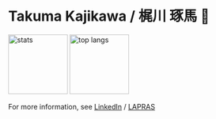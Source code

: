 # Takuma Kajikawa / 梶川 琢馬 🦄 
<p align="left">
  <picture>
    <source media="(prefers-color-scheme: dark)" srcset="https://github-readme-stats.vercel.app/api?username=valbeat&count_private=true&show_icons=true&theme=gotham&hide_title=true&include_all_commits=true&hide_border=true&line_height=24&hide_rank=true">
    <source media="(prefers-color-scheme: light)" srcset="https://github-readme-stats.vercel.app/api?username=valbeat&count_private=true&show_icons=true&theme=default&hide_title=true&include_all_commits=true&hide_border=true&line_height=24&hide_rank=true">
    <img alt="stats" height="120px" src="https://github-readme-stats.vercel.app/api?username=valbeat&count_private=true&show_icons=true&theme=gotham&hide_title=true&include_all_commits=true&hide_border=true&line_height=24&hide_rank=true" />
  </picture>
  <picture>
    <source media="(prefers-color-scheme: dark)" srcset="https://github-readme-stats.vercel.app/api/top-langs/?username=valbeat&hide_title=true&theme=gotham&layout=compact&hide_border=true&langs_count=10&hide=Vim%20Script,html,css">
    <source media="(prefers-color-scheme: light)" srcset="https://github-readme-stats.vercel.app/api/top-langs/?username=valbeat&hide_title=true&&theme=default&layout=compact&hide_border=true&langs_count=10&hide=Vim%20Script,html,css">
    <img alt="top langs" height="120px" src="https://github-readme-stats.vercel.app/api/top-langs/?username=valbeat&hide_title=true&theme=gotham&layout=compact&hide_border=true&langs_count=10&hide=Vim%20Script,html,css" />
  </picture>
</p>

For more information, see [LinkedIn](https://www.linkedin.com/in/takuma-kajikawa-bb2b4986) / [LAPRAS](https://lapras.com/public/GWMZACW)
